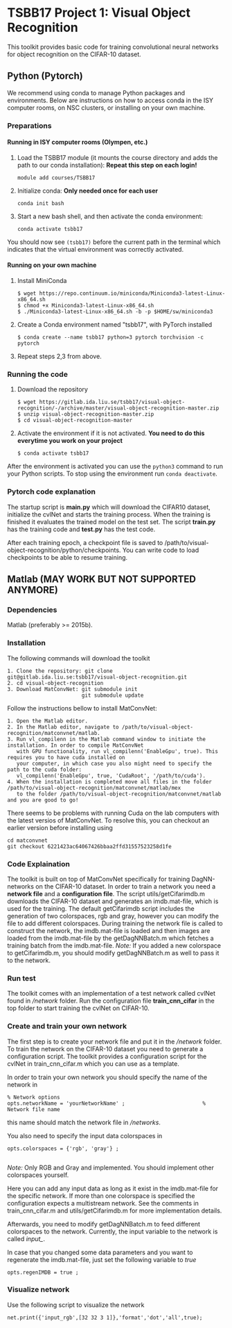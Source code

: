 # TSBB17 Project 1: Visual Object Recognition

This toolkit provides basic code for training convolutional neural networks for object recognition on the CIFAR-10 dataset.

## Python (Pytorch)
We recommend using conda to manage Python packages and environments.
Below are instructions on how to access conda in the ISY computer rooms,
on NSC clusters, or installing on your own machine.

### Preparations
#### Running in ISY computer rooms (Olympen, etc.)
1. Load the TSBB17 module (it mounts the course directory and adds
    the path to our conda installation): **Repeat this step on each login!**
    ```
    module add courses/TSBB17
    ```
[//]: #   (cd /courses/TSBB17)
[//]: #   (export PATH="/courses/TSBB17/miniconda3/bin:$PATH")

2. Initialize conda: **Only needed once for each user**
    ```
    conda init bash
    ```
3. Start a new bash shell, and then activate the conda environment:
    ```
    conda activate tsbb17
    ```

You should now see `(tsbb17)` before the current path in the terminal which indicates that the virtual environment was correctly activated.

#### Running on your own machine
1. Install MiniConda

    ```
    $ wget https://repo.continuum.io/miniconda/Miniconda3-latest-Linux-x86_64.sh
    $ chmod +x Miniconda3-latest-Linux-x86_64.sh 
    $ ./Miniconda3-latest-Linux-x86_64.sh -b -p $HOME/sw/miniconda3
    ```

2. Create a Conda environment named "tsbb17", with PyTorch installed

    ```
    $ conda create --name tsbb17 python=3 pytorch torchvision -c pytorch
    ```

3. Repeat steps 2,3 from above.

### Running the code
1. Download the repository
    
    ```
    $ wget https://gitlab.ida.liu.se/tsbb17/visual-object-recognition/-/archive/master/visual-object-recognition-master.zip
    $ unzip visual-object-recognition-master.zip
    $ cd visual-object-recognition-master
    ```
2. Activate the environment if it is not activated. **You need to do this everytime you work on your project**

    ```
    $ conda activate tsbb17
    ```
After the environment is activated you can use the `python3` command to run
your Python scripts.
To stop using the environment run `conda deactivate`.


### Pytorch code explanation
The startup script is **main.py** which will download the CIFAR10 dataset, initialize the cvlNet and starts the training process. When the training is finished it evaluates the trained model on the test set. The script **train.py** has the training code and **test.py** has the test code.

After each training epoch, a checkpoint file is saved to /path/to/visual-object-recognition/python/checkpoints. You can write code to load checkpoints to be able to resume training.

## Matlab (MAY WORK BUT NOT SUPPORTED ANYMORE)
### Dependencies
Matlab (preferably >= 2015b).

### Installation

The following commands will download the toolkit
```
1. Clone the repository: git clone git@gitlab.ida.liu.se:tsbb17/visual-object-recognition.git
2. cd visual-object-recognition
3. Download MatConvNet: git submodule init
                        git submodule update
```

Follow the instructions bellow to install MatConvNet:

```
1. Open the Matlab editor.
2. In the Matlab editor, navigate to /path/to/visual-object-recognition/matconvnet/matlab.
3. Run vl_compilenn in the Matlab command window to initiate the installation. In order to compile MatConvNet 
   with GPU functionality, run vl_compilenn('EnableGpu', true). This requires you to have cuda installed on 
   your computer, in which case you also might need to specify the path to the cuda folder: 
   vl_compilenn('EnableGpu', true, 'CudaRoot', '/path/to/cuda').
4. When the installation is completed move all files in the folder /path/to/visual-object-recognition/matconvnet/matlab/mex
   to the folder /path/to/visual-object-recognition/matconvnet/matlab and you are good to go!
```

There seems to be problems with running Cuda on the lab computers with the latest versios of MatConvNet. To resolve this, you can checkout an earlier version before installing using

```
cd matconvnet
git checkout 6221423ac64067426bbaa2ffd31557523258d1fe
```


### Code Explaination

The toolkit is built on top of MatConvNet specifically for training DagNN-networks on the CIFAR-10 dataset. In order to train a network you need a **network file** and a **configuration file**. The script utils/getCifarimdb.m downloads the CIFAR-10 dataset and generates an imdb.mat-file, which is used for the training. The default getCifarimdb script includes the generation of two colorspaces, rgb and gray, however you can modify the file to add different colorspaces. 
During training the network file is called to construct the network, the imdb.mat-file is loaded and then images are loaded from the imdb.mat-file by the getDagNNBatch.m which fetches a training batch from the imdb.mat-file.
*Note:* If you added a new colorspace to getCifarimdb.m, you should modify getDagNNBatch.m as well to pass it to the network. 

### Run test

The toolkit comes with an implementation of a test network called cvlNet found in */network* folder. Run the configuration file **train_cnn_cifar** in the top folder to start training the cvlNet on CIFAR-10.

### Create and train your own network

The first step is to create your network file and put it in the */network* folder. To train the network on the CIFAR-10
dataset you need to generate a configuration script. The toolkit provides a configuration script for the cvlNet 
in train_cnn_cifar.m which you can use as a template. 

In order to train your own network you should specify the name of the network in 

```
% Network options 
opts.networkName = 'yourNetworkName' ;                         % Network file name 

```
this name should match the network file in */networks*.

You also need to specify the input data colorspaces in

```
opts.colorspaces = {'rgb', 'gray'} ;
                                                             
```
*Note:* Only RGB and Gray and implemented. You should implement other colorspaces yourself.

Here you can add any input data as long as it exist in the imdb.mat-file for the specific network. If more than one colorspace is specified the configuration expects a multistream network. See the comments in train_cnn_cifar.m and utils/getCifarimdb.m for more implementation details.

Afterwards, you need to modify getDagNNBatch.m to feed different colorspaces to the network. Currently, the input variable to the network is called *input_<colorspace>*.

In case that you changed some data parameters and you want to regenerate the imdb.mat-file, just set the following variable to *true*
```
opts.regenIMDB = true ;
```

### Visualize network

Use the following script to visualize the network
```
net.print({'input_rgb',[32 32 3 1]},'format','dot','all',true);
```

